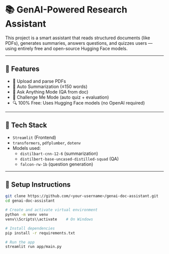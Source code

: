 # 📚 GenAI-Powered Research Assistant

This project is a smart assistant that reads structured documents (like PDFs), generates summaries, answers questions, and quizzes users — using entirely free and open-source Hugging Face models.

---

## 🚀 Features

- 📄 Upload and parse PDFs
- 🧾 Auto Summarization (≤150 words)
- 💬 Ask Anything Mode (QA from doc)
- 🧠 Challenge Me Mode (auto quiz + evaluation)
- 🔍 100% Free: Uses Hugging Face models (no OpenAI required)

---

## 🧰 Tech Stack

- `Streamlit` (Frontend)
- `transformers`, `pdfplumber`, `dotenv`
- Models used:
  - `distilbart-cnn-12-6` (summarization)
  - `distilbert-base-uncased-distilled-squad` (QA)
  - `falcon-rw-1b` (question generation)

---

## 🔧 Setup Instructions

```bash
git clone https://github.com/<your-username>/genai-doc-assistant.git
cd genai-doc-assistant

# Create and activate virtual environment
python -m venv venv
venv\\Scripts\\activate    # On Windows

# Install dependencies
pip install -r requirements.txt

# Run the app
streamlit run app/main.py

